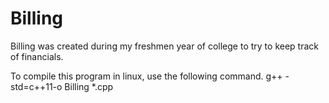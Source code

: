 # Billing
Billing was created during my freshmen year of college to try to keep track of financials.

To compile this program in linux, use the following command.
g++ -std=c++11-o Billing *.cpp
